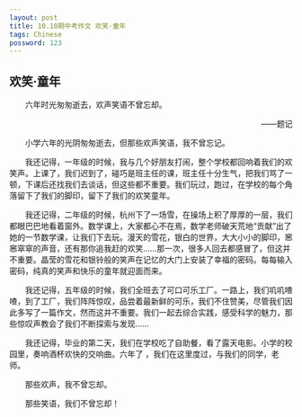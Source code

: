 ```yaml
---
layout: post
title: 10.10期中考作文 欢笑·童年
tags: Chinese
possword: 123
---
```


欢笑·童年
----------

　　六年时光匆匆逝去，欢声笑语不曾忘却。

<p align="right">——题记</p>

　　小学六年的光阴匆匆逝去，但那些欢声笑语，我不曾忘记。

　　我还记得，一年级的时候，我与几个好朋友打闹，整个学校都回响着我们的欢笑声。上课了，我们迟到了，碰巧是班主任的课，班主任十分生气，把我们骂了一顿，下课后还找我们去谈话，但这些都不重要。我们玩过，跑过，在学校的每个角落留下了我们的脚印，留下了我们的欢笑童年。

　　我还记得，二年级的时候，杭州下了一场雪，在操场上积了厚厚的一层，我们都眼巴巴地看着窗外。数学课上，大家都心不在焉，数学老师破天荒地“贡献”出了她的一节数学课，让我们下去玩。漫天的雪花，银白的世界，大大小小的脚印，窸窸窣窣的声音，还有那你追我赶的欢笑……那一次，很多人回去都感冒了，但这并不重要。晶莹的雪花和银铃般的笑声在记忆的大门上安装了幸福的密码。每每输入密码，纯真的笑声和快乐的童年就迎面而来。

　　我还记得，五年级的时候，我们全班去了可口可乐工厂。一路上，我们叽叽喳喳，到了工厂，我们阵阵惊叹，品尝着最新鲜的可乐，我们不住赞美，尽管我们因此多写了一篇作文，然而这并不重要。我们一起去综合实践，感受科学的魅力，那些惊叹声教会了我们不断探索与发现……

　　我还记得，毕业的第二天，我们在学校吃了自助餐，看了露天电影。小学的校园里，奏响酒杯欢快的交响曲。六年了 ，我们在这里度过，与我们的同学，老师。

　　那些欢声，我不曾忘却。

　　那些笑语，我们不曾忘却！
